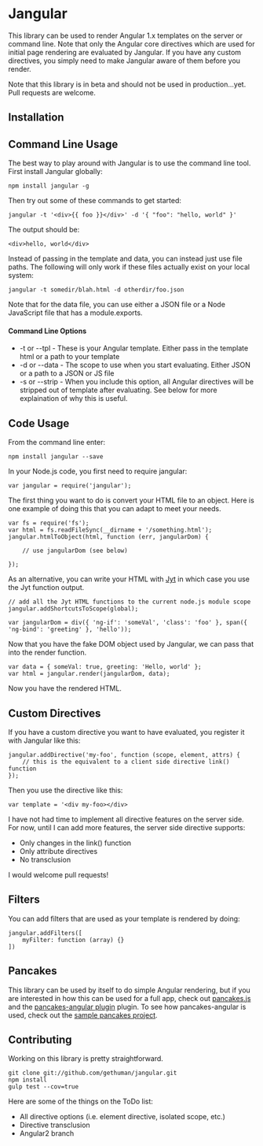 
Jangular
==========

This library can be used to render Angular 1.x templates on the server or command line.
Note that only the Angular core directives which are used for initial page rendering
are evaluated by Jangular. If you have any custom directives, you simply need to make
Jangular aware of them before you render.

Note that this library is in beta and should not be used in production...yet. Pull
requests are welcome.

## Installation


## Command Line Usage

The best way to play around with Jangular is to use the command line tool. First install
Jangular globally:

```
npm install jangular -g
```

Then try out some of these commands to get started:

```
jangular -t '<div>{{ foo }}</div>' -d '{ "foo": "hello, world" }'
```

The output should be:

```
<div>hello, world</div>
```

Instead of passing in the template and data, you can instead just use file paths.
The following will only work if these files actually exist on your local system:

```
jangular -t somedir/blah.html -d otherdir/foo.json
```

Note that for the data file, you can use either a JSON file or a Node JavaScript
file that has a module.exports.

#### Command Line Options

* -t or --tpl - These is your Angular template. Either pass in the template html or a path to your template
* -d or --data - The scope to use when you start evaluating. Either JSON or a path to a JSON or JS file
* -s or --strip - When you include this option, all Angular directives will be stripped out of template after evaluating. See below for more explaination of why this is useful.

## Code Usage

From the command line enter:

```
npm install jangular --save
```

In your Node.js code, you first need to require jangular:

```
var jangular = require('jangular');
```

The first thing you want to do is convert your HTML file to an object. Here is one
example of doing this that you can adapt to meet your needs.

```
var fs = require('fs');
var html = fs.readFileSync(__dirname + '/something.html');
jangular.htmlToObject(html, function (err, jangularDom) {

    // use jangularDom (see below)

});
```

As an alternative, you can write your HTML with [Jyt](https://github.com/gethuman/jyt)
in which case you use the Jyt function output.

```
// add all the Jyt HTML functions to the current node.js module scope
jangular.addShortcutsToScope(global);

var jangularDom = div({ 'ng-if': 'someVal', 'class': 'foo' }, span({ 'ng-bind': 'greeting' }, 'hello'));
```

Now that you have the fake DOM object used by Jangular, we can pass that into the render function.

```
var data = { someVal: true, greeting: 'Hello, world' };
var html = jangular.render(jangularDom, data);

```

Now you have the rendered HTML.

## Custom Directives

If you have a custom directive you want to have evaluated, you register it
with Jangular like this:

```
jangular.addDirective('my-foo', function (scope, element, attrs) {
    // this is the equivalent to a client side directive link() function
});
```

Then you use the directive like this:

```
var template = '<div my-foo></div>
```

I have not had time to implement all directive features on the server side.
For now, until I can add more features, the server side directive supports:

* Only changes in the link() function
* Only attribute directives
* No transclusion

I would welcome pull requests!

## Filters

You can add filters that are used as your template is rendered by doing:

```
jangular.addFilters([
    myFilter: function (array) {}
])
```

## Pancakes

This library can be used by itself to do simple Angular rendering, but if you are
interested in how this can be used for a full app, check out [pancakes.js](https://github.com/gethuman/pancakes)
and the [pancakes-angular plugin](https://github.com/gethuman/pancakes-angular) plugin.
To see how pancakes-angular is used, check out the
[sample pancakes project](https://github.com/gethuman/pancakes-sample).

## Contributing

Working on this library is pretty straightforward.

```
git clone git://github.com/gethuman/jangular.git
npm install
gulp test --cov=true
```

Here are some of the things on the ToDo list:

* All directive options (i.e. element directive, isolated scope, etc.)
* Directive transclusion
* Angular2 branch
